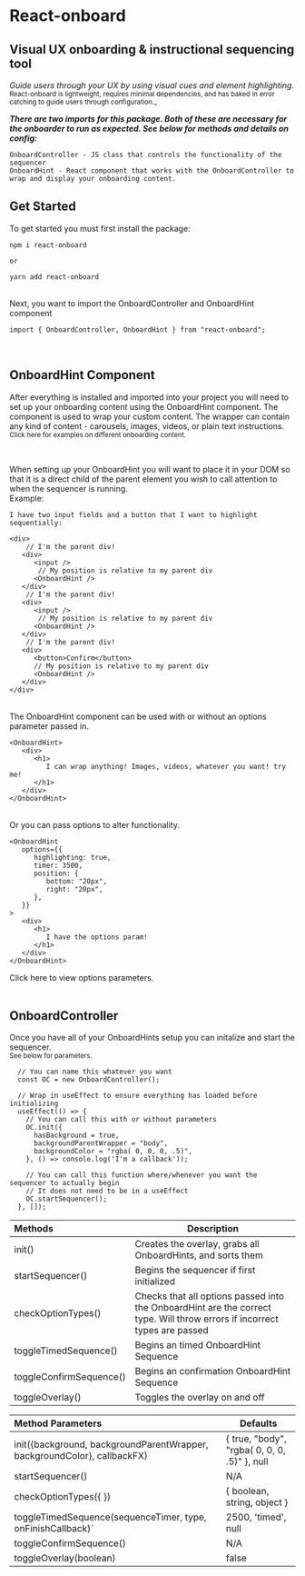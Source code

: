 # React-onboard

## Visual UX onboarding & instructional sequencing tool

_Guide users through your UX by using visual cues and element highlighting._<br><sub>React-onboard is lightweight, requires minimal dependencies, and has baked in error catching to guide users through configuration._</sub>


***There are two imports for this package. Both of these are necessary for the onboarder to run as expected. See below for methods and details on config:***
````
OnboardController - JS class that controls the functionality of the sequencer
OnboardHint - React component that works with the OnboardController to wrap and display your onboarding content.
````
## Get Started
To get started you must first install the package:
```
npm i react-onboard

or

yarn add react-onboard
```

<br/>
Next, you want to import the OnboardController and OnboardHint component

```
import { OnboardController, OnboardHint } from "react-onboard";
```
<br/>

## OnboardHint Component

After everything is installed and imported into your project you will need to set up your onboarding content using the OnboardHint component.
The component is used to wrap your custom content. The wrapper can contain any kind of content - carousels, images, videos, or plain text instructions.<br/><sub>Click here for examples on different onboarding content.</sub>

<br/>

When setting up your OnboardHint you will want to place it in your DOM so that it is a direct child of the parent element you wish to call attention to when the sequencer is running.
<br/>
Example:

```
I have two input fields and a button that I want to highlight sequentially:

<div>
    // I'm the parent div!
   <div>
      <input />
       // My position is relative to my parent div
      <OnboardHint />
   </div>
    // I'm the parent div!
   <div>
      <input />
       // My position is relative to my parent div
      <OnboardHint />
   </div>
    // I'm the parent div!
   <div>
      <button>Confirm</button>
      // My position is relative to my parent div
      <OnboardHint />
   </div>
</div>
```

<br/>The OnboardHint component can be used with or without an options parameter passed in.

```
<OnboardHint>
   <div>
      <h1>
         I can wrap anything! Images, videos, whatever you want! try me!
      </h1>
   </div>
</OnboardHint>
```

<br/>
Or you can pass options to alter functionality.
<br />

```
<OnboardHint
   options={{
      highlighting: true,
      timer: 3500,
      position: {
         bottom: "20px",
         right: "20px",
      },
   }}
>
   <div>
      <h1>
         I have the options param!
      </h1>
   </div>
</OnboardHint>
```
Click here to view options parameters.
<br /><br/>

## OnboardController

Once you have all of your OnboardHints setup you can initalize and start the sequencer.
<br/><sub>See below for parameters.</sub>
```
  // You can name this whatever you want
  const OC = new OnboardController();

  // Wrap in useEffect to ensure everything has loaded before initializing
  useEffect(() => {
    // You can call this with or without parameters
    OC.init({
      hasBackground = true,
      backgroundParentWrapper = "body",
      backgroundColor = "rgba( 0, 0, 0, .5)",
    }, () => console.log('I'm a callback'));

    // You can call this function where/whenever you want the sequencer to actually begin
    // It does not need to be in a useEffect
    OC.startSequencer();
  }, []);
```
| Methods | Description | 
| :--- | --- |
| init() | Creates the overlay, grabs all OnboardHints, and sorts them |
| startSequencer() | Begins the sequencer if first initialized|
| checkOptionTypes() | Checks that all options passed into the OnboardHint are the correct type. Will throw errors if incorrect types are passed |
| toggleTimedSequence() | Begins an timed OnboardHint Sequence |
| toggleConfirmSequence() | Begins an confirmation OnboardHint Sequence |
| toggleOverlay() | Toggles the overlay on and off |

| Method Parameters | Defaults | 
| :--- | --- |
| init({background, backgroundParentWrapper, backgroundColor}, callbackFX) | { true, "body", "rgba( 0, 0, 0, .5)" }, null |
| startSequencer() | N/A |
| checkOptionTypes({ }) | { boolean, string, object } |
| toggleTimedSequence(sequenceTimer, type, onFinishCallback)` | 2500, 'timed', null |
| toggleConfirmSequence() | N/A |
| toggleOverlay(boolean) | false |


